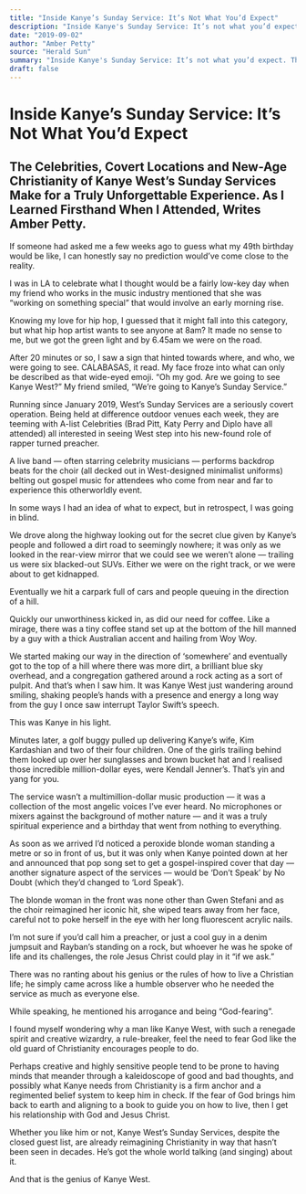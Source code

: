 ```yaml
---
title: "Inside Kanye’s Sunday Service: It’s Not What You’d Expect"
description: "Inside Kanye's Sunday Service: It’s not what you’d expect. The celebrities, covert locations and new-age Christianity of West’s Sunday Services make for a truly unforgettable experience. I was in LA t..."
date: "2019-09-02"
author: "Amber Petty"
source: "Herald Sun"
summary: "Inside Kanye's Sunday Service: It’s not what you’d expect. The celebrities, covert locations and new-age Christianity of West’s Sunday Services make for a truly unforgettable experience. I was in LA to celebrate what I thought would be a fairly low-key day when my friend mentioned that she was working on something special that would involve an early morning rise."
draft: false
---
```


# Inside Kanye’s Sunday Service: It’s Not What You’d Expect

## The Celebrities, Covert Locations and New-Age Christianity of Kanye West’s Sunday Services Make for a Truly Unforgettable Experience. As I Learned Firsthand When I Attended, Writes Amber Petty.

If someone had asked me a few weeks ago to guess what my 49th birthday would be like, I can honestly say no prediction would’ve come close to the reality.

I was in LA to celebrate what I thought would be a fairly low-key day when my friend who works in the music industry mentioned that she was “working on something special” that would involve an early morning rise.

Knowing my love for hip hop, I guessed that it might fall into this category, but what hip hop artist wants to see anyone at 8am? It made no sense to me, but we got the green light and by 6.45am we were on the road.

After 20 minutes or so, I saw a sign that hinted towards where, and who, we were going to see. CALABASAS, it read. My face froze into what can only be described as that wide-eyed emoji. “Oh my god. Are we going to see Kanye West?” My friend smiled, “We’re going to Kanye’s Sunday Service.”

Running since January 2019, West’s Sunday Services are a seriously covert operation. Being held at difference outdoor venues each week, they are teeming with A-list Celebrities (Brad Pitt, Katy Perry and Diplo have all attended) all interested in seeing West step into his new-found role of rapper turned preacher.

A live band — often starring celebrity musicians — performs backdrop beats for the choir (all decked out in West-designed minimalist uniforms) belting out gospel music for attendees who come from near and far to experience this otherworldly event.

In some ways I had an idea of what to expect, but in retrospect, I was going in blind.

We drove along the highway looking out for the secret clue given by Kanye’s people and followed a dirt road to seemingly nowhere; it was only as we looked in the rear-view mirror that we could see we weren’t alone — trailing us were six blacked-out SUVs. Either we were on the right track, or we were about to get kidnapped.

Eventually we hit a carpark full of cars and people queuing in the direction of a hill.

Quickly our unworthiness kicked in, as did our need for coffee. Like a mirage, there was a tiny coffee stand set up at the bottom of the hill manned by a guy with a thick Australian accent and hailing from Woy Woy.

We started making our way in the direction of ‘somewhere’ and eventually got to the top of a hill where there was more dirt, a brilliant blue sky overhead, and a congregation gathered around a rock acting as a sort of pulpit. And that’s when I saw him. It was Kanye West just wandering around smiling, shaking people’s hands with a presence and energy a long way from the guy I once saw interrupt Taylor Swift’s speech.

This was Kanye in his light.

Minutes later, a golf buggy pulled up delivering Kanye’s wife, Kim Kardashian and two of their four children. One of the girls trailing behind them looked up over her sunglasses and brown bucket hat and I realised those incredible million-dollar eyes, were Kendall Jenner’s. That’s yin and yang for you.

The service wasn’t a multimillion-dollar music production — it was a collection of the most angelic voices I’ve ever heard. No microphones or mixers against the background of mother nature — and it was a truly spiritual experience and a birthday that went from nothing to everything.

As soon as we arrived I’d noticed a peroxide blonde woman standing a metre or so in front of us, but it was only when Kanye pointed down at her and announced that pop song set to get a gospel-inspired cover that day — another signature aspect of the services — would be ‘Don’t Speak’ by No Doubt (which they’d changed to ‘Lord Speak’).

The blonde woman in the front was none other than Gwen Stefani and as the choir reimagined her iconic hit, she wiped tears away from her face, careful not to poke herself in the eye with her long fluorescent acrylic nails.

I’m not sure if you’d call him a preacher, or just a cool guy in a denim jumpsuit and Rayban’s standing on a rock, but whoever he was he spoke of life and its challenges, the role Jesus Christ could play in it “if we ask.”

There was no ranting about his genius or the rules of how to live a Christian life; he simply came across like a humble observer who he needed the service as much as everyone else.

While speaking, he mentioned his arrogance and being “God-fearing”.

I found myself wondering why a man like Kanye West, with such a renegade spirit and creative wizardry, a rule-breaker, feel the need to fear God like the old guard of Christianity encourages people to do.

Perhaps creative and highly sensitive people tend to be prone to having minds that meander through a kaleidoscope of good and bad thoughts, and possibly what Kanye needs from Christianity is a firm anchor and a regimented belief system to keep him in check. If the fear of God brings him back to earth and aligning to a book to guide you on how to live, then I get his relationship with God and Jesus Christ.

Whether you like him or not, Kanye West’s Sunday Services, despite the closed guest list, are already reimagining Christianity in way that hasn’t been seen in decades. He’s got the whole world talking (and singing) about it.

And that is the genius of Kanye West.
